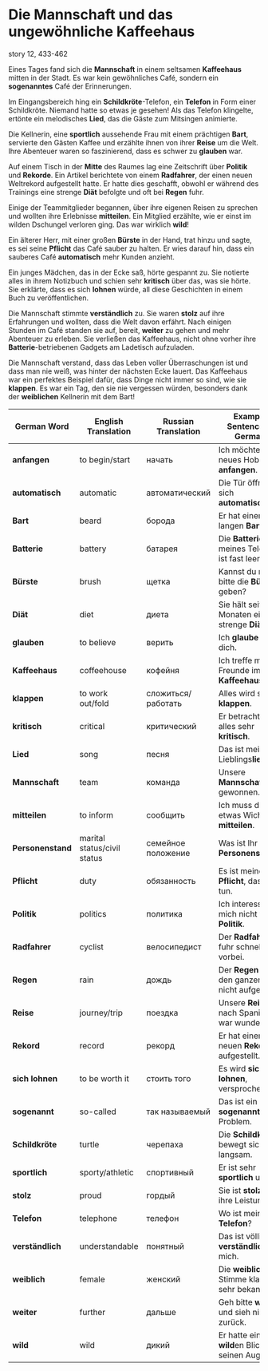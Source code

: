 # Die Mannschaft und das ungewöhnliche Kaffeehaus

story 12, 433-462

Eines Tages fand sich die **Mannschaft** in einem seltsamen **Kaffeehaus** mitten in der Stadt. Es war kein gewöhnliches Café, sondern ein **sogenanntes** Café der Erinnerungen.

Im Eingangsbereich hing ein **Schildkröte**-Telefon, ein **Telefon** in Form einer Schildkröte. Niemand hatte so etwas je gesehen! Als das Telefon klingelte, ertönte ein melodisches **Lied**, das die Gäste zum Mitsingen animierte.

Die Kellnerin, eine **sportlich** aussehende Frau mit einem prächtigen **Bart**, servierte den Gästen Kaffee und erzählte ihnen von ihrer **Reise** um die Welt. Ihre Abenteuer waren so faszinierend, dass es schwer zu **glauben** war. 

Auf einem Tisch in der **Mitte** des Raumes lag eine Zeitschrift über **Politik** und **Rekorde**. Ein Artikel berichtete von einem **Radfahrer**, der einen neuen Weltrekord aufgestellt hatte. Er hatte dies geschafft, obwohl er während des Trainings eine strenge **Diät** befolgte und oft bei **Regen** fuhr.

Einige der Teammitglieder begannen, über ihre eigenen Reisen zu sprechen und wollten ihre Erlebnisse **mitteilen**. Ein Mitglied erzählte, wie er einst im wilden Dschungel verloren ging. Das war wirklich **wild**!

Ein älterer Herr, mit einer großen **Bürste** in der Hand, trat hinzu und sagte, es sei seine **Pflicht** das Café sauber zu halten. Er wies darauf hin, dass ein sauberes Café **automatisch** mehr Kunden anzieht.

Ein junges Mädchen, das in der Ecke saß, hörte gespannt zu. Sie notierte alles in ihrem Notizbuch und schien sehr **kritisch** über das, was sie hörte. Sie erklärte, dass es sich **lohnen** würde, all diese Geschichten in einem Buch zu veröffentlichen.

Die Mannschaft stimmte **verständlich** zu. Sie waren **stolz** auf ihre Erfahrungen und wollten, dass die Welt davon erfährt. Nach einigen Stunden im Café standen sie auf, bereit, **weiter** zu gehen und mehr Abenteuer zu erleben. Sie verließen das Kaffeehaus, nicht ohne vorher ihre **Batterie**-betriebenen Gadgets am Ladetisch aufzuladen.

Die Mannschaft verstand, dass das Leben voller Überraschungen ist und dass man nie weiß, was hinter der nächsten Ecke lauert. Das Kaffeehaus war ein perfektes Beispiel dafür, dass Dinge nicht immer so sind, wie sie **klappen**. Es war ein Tag, den sie nie vergessen würden, besonders dank der **weiblichen** Kellnerin mit dem Bart!


| German Word | English Translation | Russian Translation | Example Sentence in German |
|-------------|---------------------|---------------------|----------------------------|
| **anfangen** | to begin/start | начать | Ich möchte ein neues Hobby **anfangen**. |
| **automatisch** | automatic | автоматический | Die Tür öffnet sich **automatisch**. |
| **Bart** | beard | борода | Er hat einen langen **Bart**. |
| **Batterie** | battery | батарея | Die **Batterie** meines Telefons ist fast leer. |
| **Bürste** | brush | щетка | Kannst du mir bitte die **Bürste** geben? |
| **Diät** | diet | диета | Sie hält seit Monaten eine strenge **Diät**. |
| **glauben** | to believe | верить | Ich **glaube** an dich. |
| **Kaffeehaus** | coffeehouse | кофейня | Ich treffe meine Freunde im **Kaffeehaus**. |
| **klappen** | to work out/fold | сложиться/работать | Alles wird sicher **klappen**. |
| **kritisch** | critical | критический | Er betrachtet alles sehr **kritisch**. |
| **Lied** | song | песня | Das ist mein Lieblings**lied**. |
| **Mannschaft** | team | команда | Unsere **Mannschaft** hat gewonnen. |
| **mitteilen** | to inform | сообщить | Ich muss dir etwas Wichtiges **mitteilen**. |
| **Personenstand** | marital status/civil status | семейное положение | Was ist Ihr **Personenstand**? |
| **Pflicht** | duty | обязанность | Es ist meine **Pflicht**, das zu tun. |
| **Politik** | politics | политика | Ich interessiere mich nicht für **Politik**. |
| **Radfahrer** | cyclist | велосипедист | Der **Radfahrer** fuhr schnell vorbei. |
| **Regen** | rain | дождь | Der **Regen** hat den ganzen Tag nicht aufgehört. |
| **Reise** | journey/trip | поездка | Unsere **Reise** nach Spanien war wunderbar. |
| **Rekord** | record | рекорд | Er hat einen neuen **Rekord** aufgestellt. |
| **sich lohnen** | to be worth it | стоить того | Es wird **sich lohnen**, versprochen. |
| **sogenannt** | so-called | так называемый | Das ist ein **sogenanntes** Problem. |
| **Schildkröte** | turtle | черепаха | Die **Schildkröte** bewegt sich langsam. |
| **sportlich** | sporty/athletic | спортивный | Er ist sehr **sportlich** und fit. |
| **stolz** | proud | гордый | Sie ist **stolz** auf ihre Leistungen. |
| **Telefon** | telephone | телефон | Wo ist mein **Telefon**? |
| **verständlich** | understandable | понятный | Das ist völlig **verständlich** für mich. |
| **weiblich** | female | женский | Die **weibliche** Stimme klang sehr bekannt. |
| **weiter** | further | дальше | Geh bitte **weiter** und sieh nicht zurück. |
| **wild** | wild | дикий | Er hatte einen **wild**en Blick in seinen Augen. |
